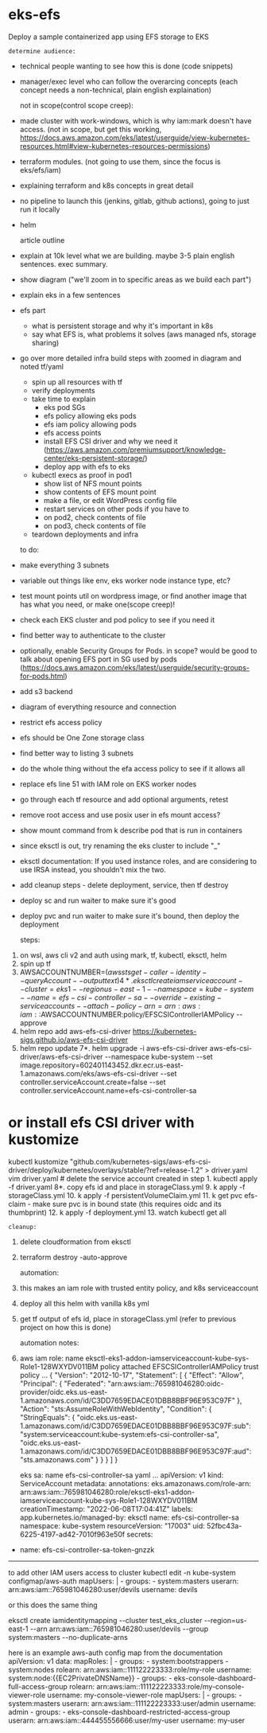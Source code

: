 # eks-efs
Deploy a sample containerized app using EFS storage to EKS

    determine audience:
- technical people wanting to see how this is done (code snippets)
- manager/exec level who can follow the overarcing concepts (each concept needs a non-technical, plain english explaination)

    not in scope(control scope creep):
- made cluster with work-windows, which is why iam:mark doesn't have access. (not in scope, but get this working, https://docs.aws.amazon.com/eks/latest/userguide/view-kubernetes-resources.html#view-kubernetes-resources-permissions)
- terraform modules. (not going to use them, since the focus is eks/efs/iam)
- explaining terraform and k8s concepts in great detail
- no pipeline to launch this (jenkins, gitlab, github actions), going to just run it locally
- helm

    article outline
- explain at 10k level what we are building. maybe 3-5 plain english sentences. exec summary.
- show diagram ("we'll zoom in to specific areas as we build each part")
- explain eks in a few sentences
- efs part
    - what is persistent storage and why it's important in k8s
    - say what EFS is, what problems it solves (aws managed nfs, storage sharing)
- go over more detailed infra build steps with zoomed in diagram and noted tf/yaml
    - spin up all resources with tf
    - verify deployments
    - take time to explain
        - eks pod SGs
        - efs policy allowing eks pods
        - efs iam policy allowing pods
        - efs access points
        - install EFS CSI driver and why we need it (https://aws.amazon.com/premiumsupport/knowledge-center/eks-persistent-storage/)
        - deploy app with efs to eks
    - kubectl execs as proof in pod1
        - show list of NFS mount points
        - show contents of EFS mount point
        - make a file, or edit WordPress config file
        - restart services on other pods if you have to
        - on pod2, check contents of file
        - on pod3, check contents of file
    - teardown deployments and infra

    to do:
- make everything 3 subnets
- variable out things like env, eks worker node instance type, etc?
- test mount points util on wordpress image, or find another image that has what you need, or make one(scope creep)!
- check each EKS cluster and pod policy to see if you need it
- find better way to authenticate to the cluster
- optionally, enable Security Groups for Pods. in scope? would be good to talk about opening EFS port in SG used by pods (https://docs.aws.amazon.com/eks/latest/userguide/security-groups-for-pods.html)
- add s3 backend
- diagram of everything resource and connection
- restrict efs access policy
- efs should be One Zone storage class
- find better way to listing 3 subnets
- do the whole thing without the efa access policy to see if it allows all
- replace efs line 51 with IAM role on EKS worker nodes
- go through each tf resource and add optional arguments, retest
- remove root access and use posix user in efs mount access?
- show mount command from k describe pod that is run in containers
- since eksctl is out, try renaming the eks cluster to include "_"
- eksctl documentation: If you used instance roles, and are considering to use IRSA instead, you shouldn't mix the two.
- add cleanup steps - delete deployment, service, then tf destroy
- deploy sc and run waiter to make sure it's good
- deploy pvc and run waiter to make sure it's bound, then deploy the deployment

    steps:
1. on wsl, aws cli v2 and auth using mark, tf, kubectl, eksctl, helm
2. spin up tf
3. AWSACCOUNTNUMBER=$(aws sts get-caller-identity --query Account --output text)
4*. eksctl create iamserviceaccount --cluster=eks1 --region us-east-1 --namespace=kube-system --name=efs-csi-controller-sa --override-existing-serviceaccounts --attach-policy-arn=arn:aws:iam::$AWSACCOUNTNUMBER:policy/EFSCSIControllerIAMPolicy --approve
5. helm repo add aws-efs-csi-driver https://kubernetes-sigs.github.io/aws-efs-csi-driver
6. helm repo update
7*. helm upgrade -i aws-efs-csi-driver aws-efs-csi-driver/aws-efs-csi-driver --namespace kube-system --set image.repository=602401143452.dkr.ecr.us-east-1.amazonaws.com/eks/aws-efs-csi-driver --set controller.serviceAccount.create=false --set controller.serviceAccount.name=efs-csi-controller-sa
# or install efs CSI driver with kustomize
kubectl kustomize "github.com/kubernetes-sigs/aws-efs-csi-driver/deploy/kubernetes/overlays/stable/?ref=release-1.2" > driver.yaml
vim driver.yaml # delete the service account created in step 1.
kubectl apply -f driver.yaml
8*. copy efs id and place in storageClass.yml
9. k apply -f storageClass.yml
10. k apply -f persistentVolumeClaim.yml
11. k get pvc efs-claim - make sure pvc is in bound state (this requires oidc and its thumbprint)
12. k apply -f deployment.yml
13. watch kubectl get all

    cleanup:
1. delete cloudformation from eksctl
2. terraform destroy -auto-approve

    automation:
3. this makes an iam role with trusted entity policy, and k8s serviceaccount
6. deploy all this helm with vanilla k8s yml
7. get tf output of efs id, place in storageClass.yml (refer to previous project on how this is done)

    automation notes:
5.
    aws iam role:
name                eksctl-eks1-addon-iamserviceaccount-kube-sys-Role1-128WXYDV011BM
policy attached     EFSCSIControllerIAMPolicy
trust policy        ...
{
    "Version": "2012-10-17",
    "Statement": [
        {
            "Effect": "Allow",
            "Principal": {
                "Federated": "arn:aws:iam::765981046280:oidc-provider/oidc.eks.us-east-1.amazonaws.com/id/C3DD7659EDACE01DBB8BBF96E953C97F"
            },
            "Action": "sts:AssumeRoleWithWebIdentity",
            "Condition": {
                "StringEquals": {
                    "oidc.eks.us-east-1.amazonaws.com/id/C3DD7659EDACE01DBB8BBF96E953C97F:sub": "system:serviceaccount:kube-system:efs-csi-controller-sa",
                    "oidc.eks.us-east-1.amazonaws.com/id/C3DD7659EDACE01DBB8BBF96E953C97F:aud": "sts.amazonaws.com"
                }
            }
        }
    ]
}

    eks sa:
name                efs-csi-controller-sa
yaml                ...
apiVersion: v1
kind: ServiceAccount
metadata:
  annotations:
    eks.amazonaws.com/role-arn: arn:aws:iam::765981046280:role/eksctl-eks1-addon-iamserviceaccount-kube-sys-Role1-128WXYDV011BM
  creationTimestamp: "2022-06-08T17:04:41Z"
  labels:
    app.kubernetes.io/managed-by: eksctl
  name: efs-csi-controller-sa
  namespace: kube-system
  resourceVersion: "17003"
  uid: 52fbc43a-6225-4197-ad42-7010f963e50f
secrets:
- name: efs-csi-controller-sa-token-gnzzk

---

to add other IAM users access to cluster
kubectl edit -n kube-system configmap/aws-auth
  mapUsers: |
    - groups:
      - system:masters
      userarn: arn:aws:iam::765981046280:user/devils
      username: devils

or this does the same thing

eksctl create iamidentitymapping --cluster test_eks_cluster --region=us-east-1 --arn arn:aws:iam::765981046280:user/devils --group system:masters --no-duplicate-arns

here is an example aws-auth config map from the documentation
apiVersion: v1
data:
  mapRoles: |
    - groups:
      - system:bootstrappers
      - system:nodes
      rolearn: arn:aws:iam::111122223333:role/my-role
      username: system:node:{{EC2PrivateDNSName}}
    - groups:
      - eks-console-dashboard-full-access-group
      rolearn: arn:aws:iam::111122223333:role/my-console-viewer-role
      username: my-console-viewer-role
  mapUsers: |
    - groups:
      - system:masters
      userarn: arn:aws:iam::111122223333:user/admin
      username: admin
    - groups:
      - eks-console-dashboard-restricted-access-group      
      userarn: arn:aws:iam::444455556666:user/my-user
      username: my-user